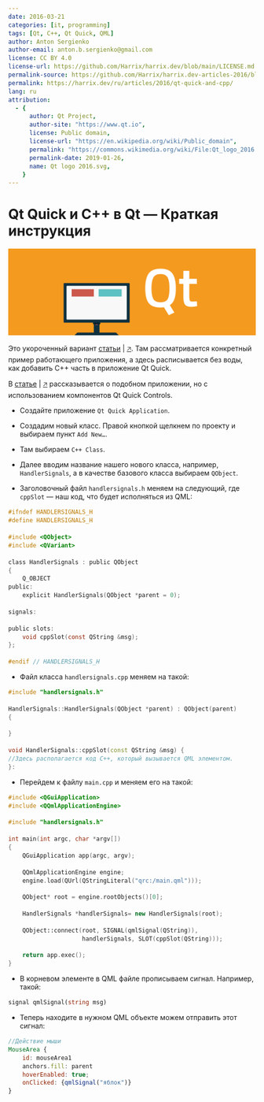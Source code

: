 ```yaml
---
date: 2016-03-21
categories: [it, programming]
tags: [Qt, C++, Qt Quick, QML]
author: Anton Sergienko
author-email: anton.b.sergienko@gmail.com
license: CC BY 4.0
license-url: https://github.com/Harrix/harrix.dev/blob/main/LICENSE.md
permalink-source: https://github.com/Harrix/harrix.dev-articles-2016/blob/main/qt-quick-and-cpp/qt-quick-and-cpp.md
permalink: https://harrix.dev/ru/articles/2016/qt-quick-and-cpp/
lang: ru
attribution:
  - {
      author: Qt Project,
      author-site: "https://www.qt.io",
      license: Public domain,
      license-url: "https://en.wikipedia.org/wiki/Public_domain",
      permalink: "https://commons.wikimedia.org/wiki/File:Qt_logo_2016.svg",
      permalink-date: 2019-01-26,
      name: Qt logo 2016.svg,
    }
---
```


# Qt Quick и C++ в Qt — Краткая инструкция

![Featured image](featured-image.svg)

Это укороченный вариант [статьи](https://github.com/Harrix/harrix.dev-articles-2016/blob/main/add-2-num-qt-quick/add-2-num-qt-quick.md) | [🡥](https://harrix.dev/ru/articles/2016/add-2-num-qt-quick/). Там рассматривается конкретный пример работающего приложения, а здесь расписывается без воды, как добавить C++ часть в приложение Qt Quick.

В [статье](https://github.com/Harrix/harrix.dev-articles-2016/blob/main/add-2-num-qt-quick-controls/add-2-num-qt-quick-controls.md) | [🡥](https://harrix.dev/ru/articles/2016/add-2-num-qt-quick-controls/) рассказывается о подобном приложении, но с использованием компонентов Qt Quick Controls.

- Создайте приложение `Qt Quick Application`.

- Создадим новый класс. Правой кнопкой щелкнем по проекту и выбираем пункт `Add New…`.

- Там выбираем `C++ Class`.

- Далее вводим название нашего нового класса, например, `HandlerSignals`, а в качестве базового класса выбираем `QObject`.

- Заголовочный файл `handlersignals.h` меняем на следующий, где `cppSlot` — наш код, что будет исполняться из QML:

```h
#ifndef HANDLERSIGNALS_H
#define HANDLERSIGNALS_H

#include <QObject>
#include <QVariant>

class HandlerSignals : public QObject
{
    Q_OBJECT
public:
    explicit HandlerSignals(QObject *parent = 0);

signals:

public slots:
    void cppSlot(const QString &msg);
};

#endif // HANDLERSIGNALS_H
```

- Файл класса `handlersignals.cpp` меняем на такой:

```cpp
#include "handlersignals.h"

HandlerSignals::HandlerSignals(QObject *parent) : QObject(parent)
{

}

void HandlerSignals::cppSlot(const QString &msg) {
//Здесь располагается код С++, который вызывается QML элементом.
}:

```

- Перейдем к файлу `main.cpp` и меняем его на такой:

```cpp
#include <QGuiApplication>
#include <QQmlApplicationEngine>

#include "handlersignals.h"

int main(int argc, char *argv[])
{
    QGuiApplication app(argc, argv);

    QQmlApplicationEngine engine;
    engine.load(QUrl(QStringLiteral("qrc:/main.qml")));

    QObject* root = engine.rootObjects()[0];

    HandlerSignals *handlerSignals= new HandlerSignals(root);

    QObject::connect(root, SIGNAL(qmlSignal(QString)),
                     handlerSignals, SLOT(cppSlot(QString)));

    return app.exec();
}
```

- В корневом элементе в QML файле прописываем сигнал. Например, такой:

```qml
signal qmlSignal(string msg)
```

- Теперь находите в нужном QML объекте можем отправить этот сигнал:

```qml
//Действие мыши
MouseArea {
    id: mouseArea1
    anchors.fill: parent
    hoverEnabled: true;
    onClicked: {qmlSignal("яблок")}
}
```

